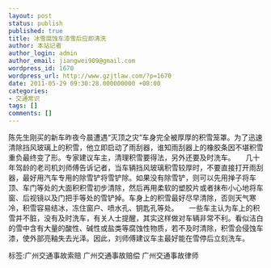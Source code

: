 ```yaml
---
layout: post
status: publish
published: true
title: 冰雪腐蚀车漆雪后应即清洗
author: 本站记者
author_login: admin
author_email: jiangwei909@gmail.com
wordpress_id: 1670
wordpress_url: http://www.gzjtlaw.com/?p=1670
date: 2011-05-29 09:30:28.000000000 +08:00
categories:
- 交通常识
tags: []
comments: []
---
```

 陈先生刚买的新车昨夜今晨遭遇&ldquo;灭顶之灾&rdquo;车身完全被厚厚的积雪笼罩。为了迅速清除挡风玻璃上的积雪，他立即启动了雨刮器，谁知雨刮器上的橡胶条因不堪积雪重负最终变了形。专家建议车主，清理积雪要得法，另外还要及时洗车。　　几十年驾龄的老司机刘师傅告诉记者，当车辆挡风玻璃积雪较厚时，不要直接打开雨刮器，最好用汽车专用的除雪铲将雪铲除。如果没有除雪铲，则可以先用掸子将车顶、车门等处的大面积积雪初步清除，然后再用柔软的塑胶片或者抹布小心地将车窗、后视镜以及门把手等处的雪铲掉。车身上的积雪最好尽早清除，否则天气寒冷，积雪容易结冰，冻住窗户、喷水孔、钥匙孔等处。　　一些车主认为车上的积雪并不脏，没有及时洗车，有关人士提醒，其实这样做对车辆非常不利。看似洁白的雪中含有大量的酸性、碱性或盐类等腐蚀性物质，若不及时清除，积雪会侵蚀车漆，使外部亮釉失去光泽。因此，刘师傅建议车主最好能在雪停后立刻洗车。标签:广州交通事故索赔 广州交通事故赔偿 广州交通事故律师
